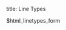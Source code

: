 title: Line Types

<div class="text-center">$html_linetypes_form</div>
<div data-options='gexamples.linetypes' style='max-width: 700px' class="center-block" giotto-chart></div>